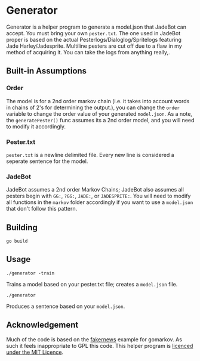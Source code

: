 # Generator

Generator is a helper program to generate a model.json that JadeBot can accept.
You must bring your own `pester.txt`. The one used in JadeBot proper is based on the actual Pesterlogs/Dialoglog/Spritelogs featuring Jade Harley/Jadesprite. Multiline pesters are cut off due to a flaw in my method of acquiring it. You can take the logs from anything really,.

## Built-in Assumptions

### Order

The model is for a 2nd order markov chain (i.e. it takes into account words in chains of 2's for determining the output.), you can change the `order` variable to change the order value of your generated `model.json`. As a note, the `generatePester()` func assumes its a 2nd order model, and you will need to modify it accordingly.

### Pester.txt

`pester.txt` is a newline delimited file. Every new line is considered a seperate sentence for the model.

### JadeBot

JadeBot assumes a 2nd order Markov Chains; JadeBot also assumes all pesters begin with `GG:`, `?GG:`, `JADE:`, or `JADESPRITE:`. You will need to modify all functions in the `markov` folder accordingly if you want to use a `model.json` that don't follow this pattern.

## Building

```
go build
```

## Usage

```
./generator -train
```

Trains a model based on your pester.txt file; creates a `model.json` file.

```
./generator
```

Produces a sentence based on your `model.json`.

## Acknowledgement

Much of the code is based on the [fakernews](https://github.com/mb-14/gomarkov/tree/master/examples/fakernews) example for gomarkov. As such it feels inappropriate to GPL this code. This helper program is [licenced under the MIT Licence](LICENCE).